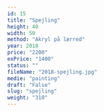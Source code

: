```yaml
---
id: 15
title: "Spejling"
height: 40
width: 50
method: "Akryl på lærred"
year: 2018
price: "2200"
exPrice: "1400"
status: ""
fileName: "2018-spejling.jpg"
medie: "painting"
draft: "False"
slug: "spejling"
weight: "310"
---
```

